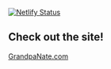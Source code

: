 [![Netlify Status](https://api.netlify.com/api/v1/badges/54c29907-6f50-4c9f-9b83-43c93ee65d7a/deploy-status)](https://app.netlify.com/sites/fluffy-pothos-c076bf/deploys)

## Check out the site!

[GrandpaNate.com](https://grandpanate.com)
